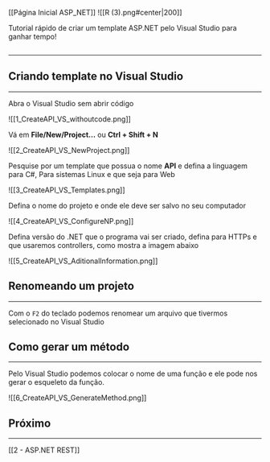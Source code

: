 [[Página Inicial ASP_NET]]
![[R (3).png#center|200]]

Tutorial rápido de criar um template ASP.NET pelo Visual Studio para ganhar tempo!

```table-of-contents
```
---
## Criando template no Visual Studio
---
Abra o Visual Studio sem abrir código

![[1_CreateAPI_VS_withoutcode.png]]

Vá em **File/New/Project...** ou **Ctrl + Shift + N**

![[2_CreateAPI_VS_NewProject.png]]

Pesquise por um template que possua o nome **API** e defina a linguagem para C#, Para sistemas Linux e que seja para Web

![[3_CreateAPI_VS_Templates.png]]

Defina o nome do projeto e onde ele deve ser salvo no seu computador

![[4_CreateAPI_VS_ConfigureNP.png]]

Defina  versão do .NET que o programa vai ser criado, defina para HTTPs e que usaremos controllers, como mostra a imagem abaixo

![[5_CreateAPI_VS_AditionalInformation.png]]

## Renomeando um projeto
---
Com o `F2` do teclado podemos renomear um arquivo que tivermos selecionado no Visual Studio

## Como gerar um método
---
Pelo Visual Studio podemos colocar o nome de uma função e ele pode nos gerar o esqueleto da função.

![[6_CreateAPI_VS_GenerateMethod.png]]

## Próximo
---
[[2 - ASP.NET REST]]